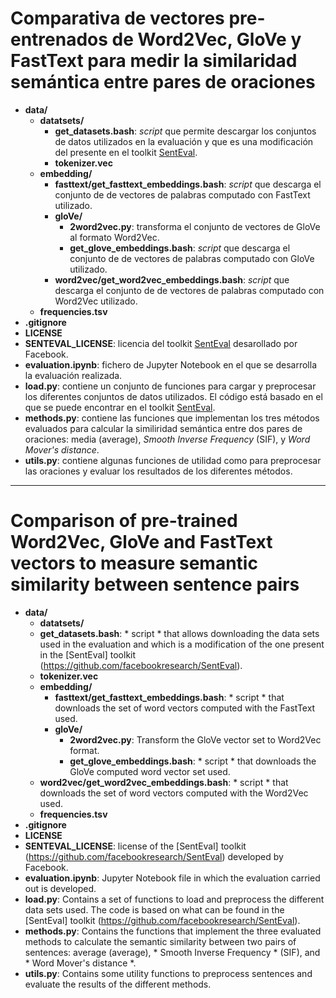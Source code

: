 # Comparativa de vectores pre-entrenados de Word2Vec, GloVe y FastText para medir la similaridad semántica entre pares de oraciones


- **data/**
    - **datatsets/**
        - **get_datasets.bash**: *script* que permite descargar los conjuntos de datos utilizados  en la evaluación y que es una modificación del presente en el toolkit [SentEval](https://github.com/facebookresearch/SentEval).
        - **tokenizer.vec**
    - **embedding/**
        - **fasttext/get_fasttext_embeddings.bash**: *script* que descarga el conjunto de de vectores de palabras computado con FastText utilizado.
        - **gloVe/**
            - **2word2vec.py**: transforma el conjunto de vectores de GloVe al formato Word2Vec.
            - **get_glove_embeddings.bash**: *script* que descarga el conjunto de de vectores de palabras computado con GloVe utilizado.
        - **word2vec/get_word2vec_embeddings.bash**: *script* que descarga el conjunto de de vectores de palabras computado con Word2Vec utilizado.    
    - **frequencies.tsv**
- **.gitignore**
- **LICENSE**
- **SENTEVAL_LICENSE**: licencia del toolkit [SentEval](https://github.com/facebookresearch/SentEval) desarollado por Facebook.
- **evaluation.ipynb**: fichero de Jupyter Notebook en el que se desarrolla la evaluación realizada.
- **load.py**: contiene un conjunto de funciones para cargar y preprocesar los diferentes conjuntos de datos utilizados. El código está basado en el que se puede encontrar en el toolkit [SentEval](https://github.com/facebookresearch/SentEval).
- **methods.py**: contiene las funciones que implementan los tres métodos evaluados para calcular la similiridad semántica entre dos pares de oraciones: media (average), *Smooth Inverse Frequency* (SIF), y *Word Mover's distance*.
- **utils.py**: contiene algunas funciones de utilidad como para preprocesar las oraciones y evaluar los resultados de los diferentes métodos.


<hr>



# Comparison of pre-trained Word2Vec, GloVe and FastText vectors to measure semantic similarity between sentence pairs

- **data/**
    - **datatsets/**
    - **get_datasets.bash**: * script * that allows downloading the data sets used in the evaluation and which is a modification of the one present in the [SentEval] toolkit (https://github.com/facebookresearch/SentEval).
    - **tokenizer.vec**
    - **embedding/**
        - **fasttext/get_fasttext_embeddings.bash**: * script * that downloads the set of word vectors computed with the FastText used.
        - **gloVe/**
            - **2word2vec.py**: Transform the GloVe vector set to Word2Vec format.
            - **get_glove_embeddings.bash**: * script * that downloads the GloVe computed word vector set used.
    - **word2vec/get_word2vec_embeddings.bash**: * script * that downloads the set of word vectors computed with the Word2Vec used.
    - **frequencies.tsv**
- **.gitignore**
- **LICENSE**
- **SENTEVAL_LICENSE**: license of the [SentEval] toolkit (https://github.com/facebookresearch/SentEval) developed by Facebook.
- **evaluation.ipynb**: Jupyter Notebook file in which the evaluation carried out is developed.
- **load.py**: Contains a set of functions to load and preprocess the different data sets used. The code is based on what can be found in the [SentEval] toolkit (https://github.com/facebookresearch/SentEval).
- **methods.py**: Contains the functions that implement the three evaluated methods to calculate the semantic similarity between two pairs of sentences: average (average), * Smooth Inverse Frequency * (SIF), and * Word Mover's distance *.
- **utils.py**: Contains some utility functions to preprocess sentences and evaluate the results of the different methods.


